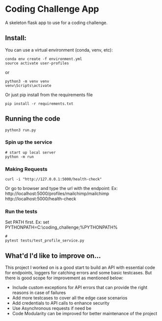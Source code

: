 # Coding Challenge App

A skeleton flask app to use for a coding challenge.

## Install:

You can use a virtual environment (conda, venv, etc):
```
conda env create -f environment.yml
source activate user-profiles
```
or
```
python3 -m venv venv
venv\Scripts\activate
```

Or just pip install from the requirements file
```
pip install -r requirements.txt
```

## Running the code
```
python3 run.py
```

### Spin up the service

```
# start up local server
python -m run
```

### Making Requests

```
curl -i "http://127.0.0.1:5000/health-check"
```
Or go to browser and type the url with the endpoint:
Ex: http://localhost:5000/profiles/mailchimp/mailchimp
http://localhost:5000/health-check

### Run the tests

Set PATH first. Ex: set PYTHONPATH=C:\coding_challenge;%PYTHONPATH%
```
#
pytest tests/test_profile_service.py
```

## What'd I'd like to improve on...

This project I worked on is a good start to build an API with essential code for endpoints, loggers for catching errors and some basic testcases. But there is good scope for improvement as mentioned below:

* Include custom exceptions for API errors that can provide the right reasons in case of failures <br/>
* Add more testcases to cover all the edge case scenarios <br/>
* Add credentials to API calls to enhance security <br/>
* Use Asynchronous requests if need be <br/>
* Code Modularity can be improved for better maintenance of the project

